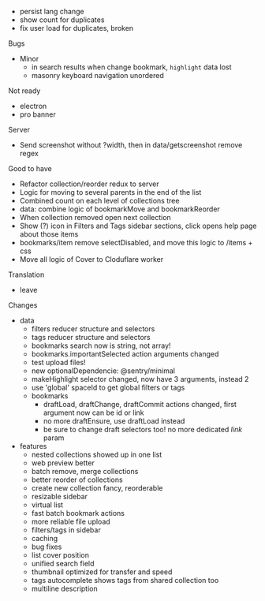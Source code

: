 - persist lang change
- show count for duplicates
- fix user load for duplicates, broken

Bugs
- Minor
    - in search results when change bookmark, `highlight` data lost
    - masonry keyboard navigation unordered

Not ready
- electron
- pro banner

Server
- Send screenshot without ?width, then in data/getscreenshot remove regex

Good to have
- Refactor collection/reorder redux to server
- Logic for moving to several parents in the end of the list
- Combined count on each level of collections tree
- data: combine logic of bookmarkMove and bookmarkReorder
- When collection removed open next collection
- Show (?) icon in Filters and Tags sidebar sections, click opens help page about those items
- bookmarks/item remove selectDisabled, and move this logic to /items + css
- Move all logic of Cover to Cloduflare worker

Translation
- leave

Changes
- data
    - filters reducer structure and selectors
    - tags reducer structure and selectors
    - bookmarks search now is string, not array!
    - bookmarks.importantSelected action arguments changed
    - test upload files!
    - new optionalDependencie: @sentry/minimal
    - makeHighlight selector changed, now have 3 arguments, instead 2
    - use 'global' spaceId to get global filters or tags
    - bookmarks
        - draftLoad, draftChange, draftCommit actions changed, first argument now can be id or link
        - no more draftEnsure, use draftLoad instead
        - be sure to change draft selectors too! no more dedicated *link* param
- features
    + nested collections showed up in one list
    + web preview better
    + batch remove, merge collections
    + better reorder of collections
    - create new collection fancy, reorderable
    + resizable sidebar
    + virtual list
    + fast batch bookmark actions
    + more reliable file upload
    + filters/tags in sidebar
    + caching
    - bug fixes
    + list cover position
    + unified search field
    + thumbnail optimized for transfer and speed
    + tags autocomplete shows tags from shared collection too
    + multiline description